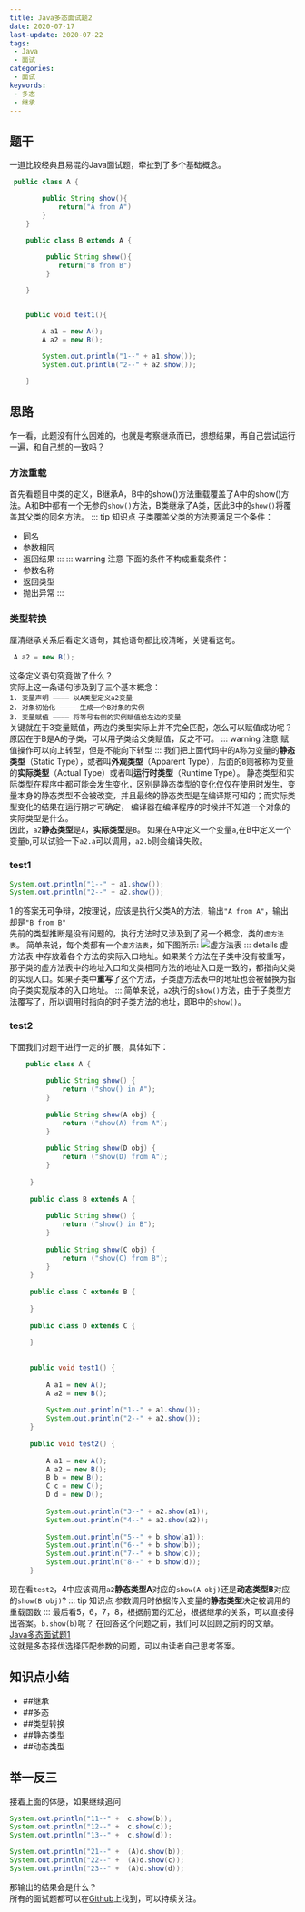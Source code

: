 ```yaml
---
title: Java多态面试题2
date: 2020-07-17
last-update: 2020-07-22
tags:
 - Java
 - 面试
categories:
 - 面试
keywords:
 - 多态 
 - 继承 
---
```


## 题干
一道比较经典且易混的Java面试题，牵扯到了多个基础概念。
```java
 public class A {

        public String show(){
            return("A from A")
        }
    }

    public class B extends A {
      
         public String show(){
            return("B from B")
         }

    }


    public void test1(){

        A a1 = new A();
        A a2 = new B();
 
        System.out.println("1--" + a1.show());
        System.out.println("2--" + a2.show());

    }
```
## 思路
乍一看，此题没有什么困难的，也就是考察继承而已，想想结果，再自己尝试运行一遍，和自己想的一致吗？<br>

### 方法重载

首先看题目中类的定义，B继承A，B中的show()方法重载覆盖了A中的show()方法。A和B中都有一个无参的`show()`方法，B类继承了A类，因此B中的`show()`将覆盖其父类的同名方法。
::: tip 知识点
子类覆盖父类的方法要满足三个条件：
- 同名
- 参数相同
- 返回结果
:::
::: warning  注意
下面的条件不构成重载条件：
- 参数名称
- 返回类型
- 抛出异常
:::

### 类型转换

厘清继承关系后看定义语句，其他语句都比较清晰，关键看这句。
```java
 A a2 = new B();
```
这条定义语句究竟做了什么？<br>
实际上这一条语句涉及到了三个基本概念：<br>
`1. 变量声明 ———— 以A类型定义a2变量`<br>
`2. 对象初始化 ———— 生成一个B对象的实例`<br>
`3. 变量赋值 ———— 将等号右侧的实例赋值给左边的变量`<br>
关键就在于3变量赋值，两边的类型实际上并不完全匹配，怎么可以赋值成功呢？<br>
原因在于B是A的子类，可以用子类给父类赋值，反之不可。
::: warning 注意
赋值操作可以向上转型，但是不能向下转型
:::
我们把上面代码中的`A`称为变量的**静态类型**（Static Type），或者叫**外观类型**（Apparent Type），后面的`B`则被称为变量的**实际类型**（Actual Type）或者叫**运行时类型**（Runtime Type）。
静态类型和实际类型在程序中都可能会发生变化，区别是静态类型的变化仅仅在使用时发生，变量本身的静态类型不会被改变，并且最终的静态类型是在编译期可知的；而实际类型变化的结果在运行期才可确定，
编译器在编译程序的时候并不知道一个对象的实际类型是什么。<br>
因此，`a2`**静态类型**是`A`，**实际类型**是`B`。
如果在A中定义一个变量`a`,在B中定义一个变量`b`,可以试验一下`a2.a`可以调用，`a2.b`则会编译失败。

### test1
```java    
System.out.println("1--" + a1.show());
System.out.println("2--" + a2.show());
```
1 的答案无可争辩，2按理说，应该是执行父类A的方法，输出`"A from A"`，输出却是`"B from B"`<br>
先前的类型推断是没有问题的，执行方法时又涉及到了另一个概念，类的`虚方法表`。
简单来说，每个类都有一个`虚方法表`，如下图所示:
![虚方法表](/images/Java面试题(二)/class_method_table.png)
::: details 虚方法表
中存放着各个方法的实际入口地址。如果某个方法在子类中没有被重写，那子类的虚方法表中的地址入口和父类相同方法的地址入口是一致的，都指向父类的实现入口。如果子类中**重写**了这个方法，子类虚方法表中的地址也会被替换为指向子类实现版本的入口地址。
:::
简单来说，`a2`执行的`show()`方法，由于子类型方法覆写了，所以调用时指向的时子类方法的地址，即B中的`show()`。<br>

### test2

下面我们对题干进行一定的扩展，具体如下：
```java 
    public class A {
 
         public String show() {
             return ("show() in A");
         }
 
         public String show(A obj) {
             return ("show(A) from A");
         }
 
         public String show(D obj) {
             return ("show(D) from A");
         }
 
     }
 
     public class B extends A {
    
         public String show() {
             return ("show() in B");
         }
    
         public String show(C obj) {
             return ("show(C) from B");
         }
     }
 
     public class C extends B {
 
     }
 
     public class D extends C {
 
     }
 
 
     public void test1() {
 
         A a1 = new A();
         A a2 = new B();
 
         System.out.println("1--" + a1.show());
         System.out.println("2--" + a2.show());
     }
 
     public void test2() {
 
         A a1 = new A();
         A a2 = new B();
         B b = new B();
         C c = new C();
         D d = new D();
 
         System.out.println("3--" + a2.show(a1));
         System.out.println("4--" + a2.show(a2));
 
         System.out.println("5--" + b.show(a1));
         System.out.println("6--" + b.show(b));
         System.out.println("7--" + b.show(c));
         System.out.println("8--" + b.show(d));
     }
```
现在看`test2`，4中应该调用`a2`**静态类型A**对应的`show(A obj)`还是**动态类型B**对应的`show(B obj)`?
::: tip 知识点
参数调用时依据传入变量的**静态类型**决定被调用的重载函数
:::
最后看5，6，7，8，根据前面的汇总，根据继承的关系，可以直接得出答案。`b.show(b)`呢？
在回答这个问题之前，我们可以回顾之前的的文章。[Java多态面试题1](Java多态面试题1.md)<br>
这就是多态择优选择匹配参数的问题，可以由读者自己思考答案。



## 知识点小结
- ##继承
- ##多态
- ##类型转换
- ##静态类型
- ##动态类型

## 举一反三
接着上面的体感，如果继续追问
```java
System.out.println("11--" +  c.show(b));
System.out.println("12--" +  c.show(c));
System.out.println("13--" +  c.show(d));

System.out.println("21--" +  (A)d.show(b));
System.out.println("22--" +  (A)d.show(c));
System.out.println("23--" +  (A)d.show(d));
```
那输出的结果会是什么？<br>
所有的面试题都可以在[Github](https://github.com/qisong3/Java-Review-Demo)上找到，可以持续关注。
